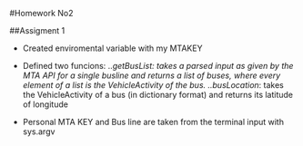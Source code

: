 #Homework No2

##Assigment 1

* Created enviromental variable with my MTAKEY
* Defined two funcions:
..*_getBusList_: takes a parsed input as given by the MTA API for a single busline and returns a list of buses, where every element of a list is the VehicleActivity of the bus.
..*_busLocation_: takes the VehicleActivity of a bus (in dictionary format) and returns its latitude of longitude

* Personal MTA KEY and Bus line are taken from the terminal input with sys.argv
 

